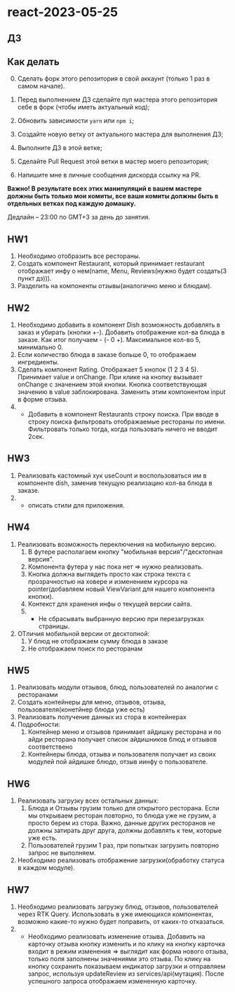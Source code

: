 # react-2023-05-25

## ДЗ

## Как делать

0. Сделать форк этого репозитория в свой аккаунт (только 1 раз в самом начале).

1. Перед выполнением ДЗ сделайте пул мастера этого репозитория себе в форк (чтобы иметь актуальный код);
2. Обновить зависимости `yarn` или `npm i`;
3. Создайте новую ветку от актуального мастера для выполнения ДЗ;
4. Выполните ДЗ в этой ветке;
5. Сделайте Pull Request этой ветки в мастер моего репозитория;
6. Напишите мне в личные сообщения дискорда ссылку на PR.

**Важно! В результате всех этих манипуляций в вашем мастере должны быть только мои комиты, все ваши комиты должны быть в отдельных ветках под каждую домашку.**

Дедлайн – 23:00 по GMT+3 за день до занятия.

## HW1

1. Необходимо отобразить все рестораны.
2. Создать компонент Restaurant, который принимает restaurant отображает инфу о нем(name, Menu, Reviews(нужно будет создать(3 пункт дз))).
3. Разделить на компоненты отзывы(аналогично меню и блюдам).

## HW2

1. Необходимо добавить в компонент Dish возможность добавлять в заказ и убирать (кнопки +-). Добавить отображение кол-ва блюда в заказе. Как итог получаем - (- 0 +). Максимальное кол-во 5, минимально 0.
2. Если количество блюда в заказе больше 0, то отображаем ингредиенты.
3. Сделать компонент Rating. Отображает 5 кнопок (1 2 3 4 5). Принимает value и onChange. При клике на кнопку вызывает onChange с значением этой кнопки. Кнопка соответствующая значению в value заблокирована. Заменить этим компонентом input в форме отзыва.
4. * Добавить в компонент Restaurants строку поиска. При вводе в строку поиска фильтровать отображаемые рестораны по имени. Фильтровать только тогда, когда пользовать ничего не вводит 2сек.

## HW3

1. Реализовать кастомный хук useCount и воспользоваться им в компоненте dish, заменив текущую реализацию кол-ва блюда в заказе.
2. * описать стили для приложения.

## HW4

1. Реализовать возможность переключения на мобильную версию.
    1. В футере располагаем кнопку "мобильная версия"/"десктопная версия".
    1. Компонента футера у нас пока нет => нужно реализовать.
    1. Кнопка должна выглядеть просто как строка текста с прозрачностью на ховере и изменением курсора на pointer(добавляем новый ViewVariant для нашего компонента кнопки).
    1. Контекст для хранения инфы о текущей версии сайта.
    1. * Не сбрасывать выбранную версию при перезагрузках страницы.
1. ОТличия мобильной версии от десктопной:
    1. У блюд не отображаем сумму блюда в заказе
    1. Не отображаем поиск по ресторанам

## HW5

1. Реализовать модули отзывов, блюд, пользователей по аналогии с ресторанами
2. Создать контейнеры для меню, отзывов, отзыва, пользователя(конетйнер блюда уже есть)
3. Реализовать получение данных из стора в контейнерах
4. Подробности:
    1. Контейнер меню и отзывов принимает айдишку ресторана и по айди ресторана получает список айдишников блюд и отзывов соответствено
    2. Контейнеры блюда, отзыва и пользователя получает из своих модулей пой айдишке блюдо, отзыв иинфу о пользователе.

## HW6

1. Реализовать загрузку всех остальных данных:
    1. Блюда и Отзывы грузим только для открытого ресторана. Если мы открываем ресторан повторно, то блюда уже не грузим, а просто берем из стора. Важно, данные других ресторанов не должны затирать друг друга, должны добавлять к тем, которые уже есть.
    2. Пользователей грузим 1 раз, при попытках загрузить повторно запрос не выполняем.
2. Необходимо реализовать отображение загрузки(обработку статуса в каждом модуле).

## HW7

1. Необходимо реализовать загрузку блюд, отзывов, пользователей через RTK Query. Использовать в уже имеющихся компонентах, возможно какие-то нужно будет поправить, от каких-то отказаться.
2. * Необходимо реализовать изменение отзыва. Добавить на карточку отзыва кнопку изменить и по клику на кнопку карточка входит в режим изменения => выглядит как форма нового отзыва, только поля заполнены значениями это отзыва. По клику на кнопку сохранить показываем индикатор загрузки и отправляем запрос, используя updateReview из services/api(мутация). После успешного запроса отображаем измененную карточку.
